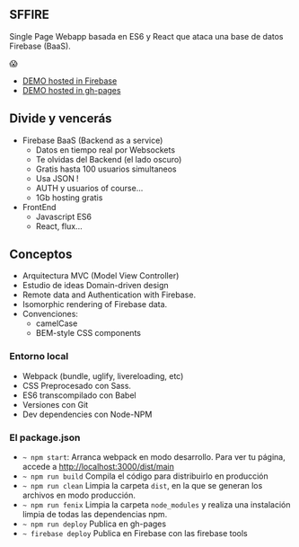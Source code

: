 ## SFFIRE
Single Page Webapp basada en ES6 y React que ataca una base de datos Firebase (BaaS).

<!-- www.christianalfoni.com/articles/2015_04_19_The-ultimate-webpack-setup -->

:scream:
- [DEMO hosted in Firebase](https://sergiofores.firebaseapp.com)
- [DEMO hosted in gh-pages](http://t0t.github.io/ssfire)

## Divide y vencerás
- Firebase BaaS (Backend as a service)
    - Datos en tiempo real por Websockets
    - Te olvidas del Backend (el lado oscuro)
    - Gratis hasta 100 usuarios simultaneos
    - Usa JSON !
    - AUTH y usuarios of course...
    - 1Gb hosting gratis
- FrontEnd
  - Javascript ES6
  - React, flux...

## Conceptos
- Arquitectura MVC (Model View Controller)
- Estudio de ideas Domain-driven design
- Remote data and Authentication with Firebase.
- Isomorphic rendering of Firebase data.
- Convenciones:
  - camelCase
  - BEM-style CSS components

### Entorno local
- Webpack (bundle, uglify, livereloading, etc)
- CSS Preprocesado con Sass.
- ES6 transcompilado con Babel
- Versiones con Git
- Dev dependencies con Node-NPM

### El package.json

* `~ npm start`: Arranca webpack en modo desarrollo. Para ver tu página, accede a [http://localhost:3000/dist/main](http://localhost:3000/dist/main)
* `~ npm run build` Compila el código para distribuirlo en producción
* `~ npm run clean` Limpia la carpeta `dist`, en la que se generan los archivos en modo producción.
* `~ npm run fenix` Limpia la carpeta `node_modules` y realiza una instalación limpia de todas las dependencias npm.
* `~ npm run deploy` Publica en gh-pages
* `~ firebase deploy` Publica en Firebase con las firebase tools
